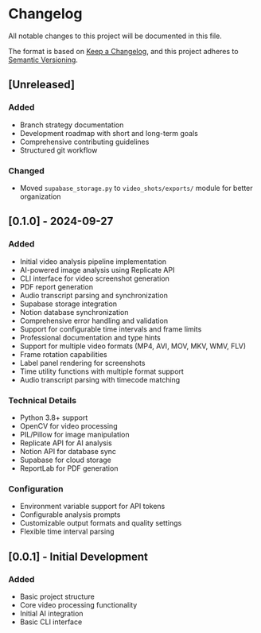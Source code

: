# Changelog

All notable changes to this project will be documented in this file.

The format is based on [Keep a Changelog](https://keepachangelog.com/en/1.0.0/),
and this project adheres to [Semantic Versioning](https://semver.org/spec/v2.0.0.html).

## [Unreleased]

### Added
- Branch strategy documentation
- Development roadmap with short and long-term goals
- Comprehensive contributing guidelines
- Structured git workflow

### Changed
- Moved `supabase_storage.py` to `video_shots/exports/` module for better organization

## [0.1.0] - 2024-09-27

### Added
- Initial video analysis pipeline implementation
- AI-powered image analysis using Replicate API
- CLI interface for video screenshot generation
- PDF report generation
- Audio transcript parsing and synchronization
- Supabase storage integration
- Notion database synchronization
- Comprehensive error handling and validation
- Support for configurable time intervals and frame limits
- Professional documentation and type hints
- Support for multiple video formats (MP4, AVI, MOV, MKV, WMV, FLV)
- Frame rotation capabilities
- Label panel rendering for screenshots
- Time utility functions with multiple format support
- Audio transcript parsing with timecode matching

### Technical Details
- Python 3.8+ support
- OpenCV for video processing
- PIL/Pillow for image manipulation
- Replicate API for AI analysis
- Notion API for database sync
- Supabase for cloud storage
- ReportLab for PDF generation

### Configuration
- Environment variable support for API tokens
- Configurable analysis prompts
- Customizable output formats and quality settings
- Flexible time interval parsing

## [0.0.1] - Initial Development

### Added
- Basic project structure
- Core video processing functionality
- Initial AI integration
- Basic CLI interface
